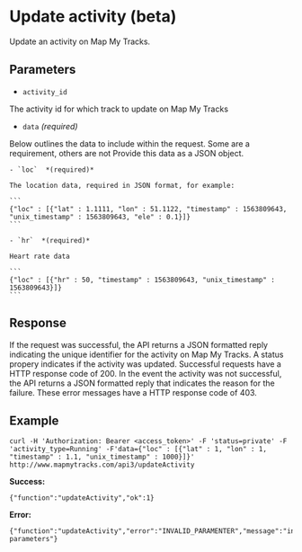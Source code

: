 Update activity (beta)
====
Update an activity on Map My Tracks. 

Parameters
---


- `activity_id`

The activity id for which track to update on Map My Tracks


- `data` *(required)*

Below outlines the data to include within the request. Some are a requirement, others are not Provide this data as a JSON object. 

    - `loc`  *(required)*

    The location data, required in JSON format, for example:

    ```
    {"loc" : [{"lat" : 1.1111, "lon" : 51.1122, "timestamp" : 1563809643, "unix_timestamp" : 1563809643, "ele" : 0.1}]}
    ```

    - `hr`  *(required)*

    Heart rate data

    ```
    {"loc" : [{"hr" : 50, "timestamp" : 1563809643, "unix_timestamp" : 1563809643}]}
    ```




Response
---

If the request was successful, the API returns a JSON formatted reply indicating the unique identifier for the activity on Map My Tracks. A status propery indicates if the activity was updated. Successful requests have a HTTP response code of 200.
In the event the activity was not successful, the API returns a JSON formatted reply that indicates the reason for the failure. These error messages have a HTTP response code of 403.


Example
---

```
curl -H 'Authorization: Bearer <access_token>' -F 'status=private' -F 'activity_type=Running' -F'data={"loc" : [{"lat" : 1, "lon" : 1, "timestamp" : 1.1, "unix_timestamp" : 1000}]}' http://www.mapmytracks.com/api3/updateActivity
```

**Success:**
```
{"function":"updateActivity","ok":1}
```

**Error:**
```
{"function":"updateActivity","error":"INVALID_PARAMENTER","message":"invalid parameters"}
```
